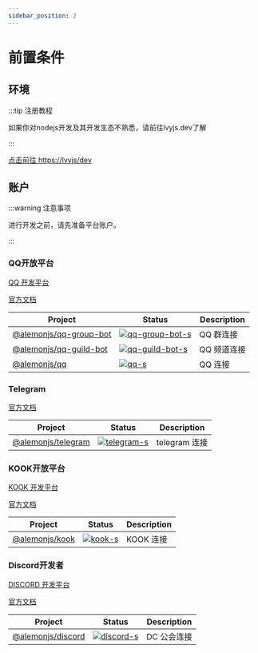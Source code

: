 ```yaml
---
sidebar_position: 2
---
```


# 前置条件

## 环境

:::tip 注册教程

如果你对nodejs开发及其开发生态不熟悉，请前往lvyjs.dev了解

:::

[点击前往 https://lvyjs/dev](https://lvyjs.dev/)

## 账户

:::warning 注意事项

进行开发之前，请先准备平台账户。

:::

### QQ开放平台

[QQ 开发平台](https://q.qq.com/#/)

[官方文档](https://bot.q.qq.com/wiki/)

| Project                  | Status                              | Description |
| ------------------------ | ----------------------------------- | ----------- |
| [@alemonjs/qq-group-bot] | [![qq-group-bot-s]][qq-group-bot-p] | QQ 群连接   |
| [@alemonjs/qq-guild-bot] | [![qq-guild-bot-s]][qq-guild-bot-p] | QQ 频道连接 |
| [@alemonjs/qq]           | [![qq-s]][qq-p]                     | QQ 连接     |

[@alemonjs/qq-group-bot]: https://github.com/lemonade-lab/alemonjs/tree/main/packages/qq-group-bot
[qq-group-bot-s]: https://img.shields.io/npm/v/@alemonjs/qq-group-bot.svg
[qq-group-bot-p]: https://www.npmjs.com/package/@alemonjs/qq-group-bot
[@alemonjs/qq-guild-bot]: https://github.com/lemonade-lab/alemonjs/tree/main/packages/qq-guild-bot
[qq-guild-bot-s]: https://img.shields.io/npm/v/@alemonjs/qq-guild-bot.svg
[qq-guild-bot-p]: https://www.npmjs.com/package/@alemonjs/qq-guild-bot
[@alemonjs/qq]: https://github.com/lemonade-lab/alemonjs/tree/main/packages/qq
[qq-s]: https://img.shields.io/npm/v/@alemonjs/qq.svg
[qq-p]: https://www.npmjs.com/package/@alemonjs/qq

### Telegram

[官方文档](https://core.telegram.org/bots)

| Project              | Status                      | Description   |
| -------------------- | --------------------------- | ------------- |
| [@alemonjs/telegram] | [![telegram-s]][telegram-p] | telegram 连接 |

[@alemonjs/telegram]: https://github.com/lemonade-lab/alemonjs/tree/main/packages/telegram
[telegram-s]: https://img.shields.io/npm/v/@alemonjs/telegram.svg
[telegram-p]: https://www.npmjs.com/package/@alemonjs/telegram

### KOOK开放平台

[KOOK 开发平台](https://developer.kookapp.cn/doc/)

[官方文档](https://core.telegram.org/bots)

| Project          | Status              | Description |
| ---------------- | ------------------- | ----------- |
| [@alemonjs/kook] | [![kook-s]][kook-p] | KOOK 连接   |

[@alemonjs/kook]: https://github.com/lemonade-lab/alemonjs/tree/main/packages/kook
[kook-s]: https://img.shields.io/npm/v/@alemonjs/kook.svg
[kook-p]: https://www.npmjs.com/package/@alemonjs/kook

### Discord开发者

[DISCORD 开发平台](https://discord.com/developers/applications/)

[官方文档](https://discord.com/developers/docs/intro)

| Project             | Status                    | Description |
| ------------------- | ------------------------- | ----------- |
| [@alemonjs/discord] | [![discord-s]][discord-p] | DC 公会连接 |

[@alemonjs/discord]: https://github.com/lemonade-lab/alemonjs/tree/main/packages/discord
[discord-s]: https://img.shields.io/npm/v/@alemonjs/discord.svg
[discord-p]: https://www.npmjs.com/package/@alemonjs/discord
